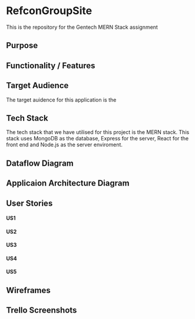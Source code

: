 # RefconGroupSite
This is the repository for the Gentech MERN Stack assignment
## Purpose
## Functionality / Features
## Target Audience
The target auidence for this application is the 
## Tech Stack
The tech stack that we have utilised for this project is the MERN stack. This stack uses MongoDB as the database, Express for the server, React for the front end and Node.js as the server enviroment. 
## Dataflow Diagram
## Applicaion Architecture Diagram
## User Stories
#### US1
#### US2
#### US3
#### US4
#### US5

## Wireframes 
## Trello Screenshots
